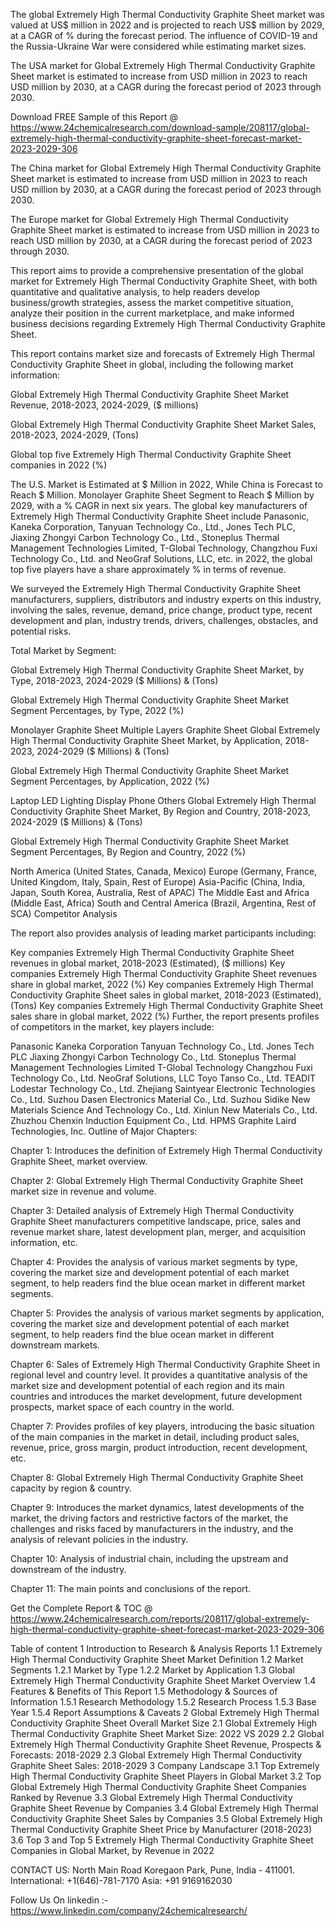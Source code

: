 The global Extremely High Thermal Conductivity Graphite Sheet market was valued at US$ million in 2022 and is projected to reach US$ million by 2029, at a CAGR of % during the forecast period. The influence of COVID-19 and the Russia-Ukraine War were considered while estimating market sizes.

The USA market for Global Extremely High Thermal Conductivity Graphite Sheet  market is estimated to increase from USD million in 2023 to reach USD million by 2030, at a CAGR during the forecast period of 2023 through 2030.

Download FREE Sample of this Report @ https://www.24chemicalresearch.com/download-sample/208117/global-extremely-high-thermal-conductivity-graphite-sheet-forecast-market-2023-2029-306

The China market for Global Extremely High Thermal Conductivity Graphite Sheet  market is estimated to increase from USD million in 2023 to reach USD million by 2030, at a CAGR during the forecast period of 2023 through 2030.

The Europe market for Global Extremely High Thermal Conductivity Graphite Sheet  market is estimated to increase from USD million in 2023 to reach USD million by 2030, at a CAGR during the forecast period of 2023 through 2030.

This report aims to provide a comprehensive presentation of the global market for Extremely High Thermal Conductivity Graphite Sheet, with both quantitative and qualitative analysis, to help readers develop business/growth strategies, assess the market competitive situation, analyze their position in the current marketplace, and make informed business decisions regarding Extremely High Thermal Conductivity Graphite Sheet.

This report contains market size and forecasts of Extremely High Thermal Conductivity Graphite Sheet in global, including the following market information:

Global Extremely High Thermal Conductivity Graphite Sheet Market Revenue, 2018-2023, 2024-2029, ($ millions)

Global Extremely High Thermal Conductivity Graphite Sheet Market Sales, 2018-2023, 2024-2029, (Tons)

Global top five Extremely High Thermal Conductivity Graphite Sheet companies in 2022 (%)

The U.S. Market is Estimated at $ Million in 2022, While China is Forecast to Reach $ Million.
Monolayer Graphite Sheet Segment to Reach $ Million by 2029, with a % CAGR in next six years.
The global key manufacturers of Extremely High Thermal Conductivity Graphite Sheet include Panasonic, Kaneka Corporation, Tanyuan Technology Co., Ltd., Jones Tech PLC, Jiaxing Zhongyi Carbon Technology Co., Ltd., Stoneplus Thermal Management Technologies Limited, T-Global Technology, Changzhou Fuxi Technology Co., Ltd. and NeoGraf Solutions, LLC, etc. in 2022, the global top five players have a share approximately % in terms of revenue.

We surveyed the Extremely High Thermal Conductivity Graphite Sheet manufacturers, suppliers, distributors and industry experts on this industry, involving the sales, revenue, demand, price change, product type, recent development and plan, industry trends, drivers, challenges, obstacles, and potential risks.

Total Market by Segment:

Global Extremely High Thermal Conductivity Graphite Sheet Market, by Type, 2018-2023, 2024-2029 ($ Millions) & (Tons)

Global Extremely High Thermal Conductivity Graphite Sheet Market Segment Percentages, by Type, 2022 (%)

Monolayer Graphite Sheet
Multiple Layers Graphite Sheet
Global Extremely High Thermal Conductivity Graphite Sheet Market, by Application, 2018-2023, 2024-2029 ($ Millions) & (Tons)

Global Extremely High Thermal Conductivity Graphite Sheet Market Segment Percentages, by Application, 2022 (%)

Laptop
LED Lighting
Display
Phone
Others
Global Extremely High Thermal Conductivity Graphite Sheet Market, By Region and Country, 2018-2023, 2024-2029 ($ Millions) & (Tons)

Global Extremely High Thermal Conductivity Graphite Sheet Market Segment Percentages, By Region and Country, 2022 (%)

North America (United States, Canada, Mexico)
Europe (Germany, France, United Kingdom, Italy, Spain, Rest of Europe)
Asia-Pacific (China, India, Japan, South Korea, Australia, Rest of APAC)
The Middle East and Africa (Middle East, Africa)
South and Central America (Brazil, Argentina, Rest of SCA)
Competitor Analysis

The report also provides analysis of leading market participants including:

Key companies Extremely High Thermal Conductivity Graphite Sheet revenues in global market, 2018-2023 (Estimated), ($ millions)
Key companies Extremely High Thermal Conductivity Graphite Sheet revenues share in global market, 2022 (%)
Key companies Extremely High Thermal Conductivity Graphite Sheet sales in global market, 2018-2023 (Estimated), (Tons)
Key companies Extremely High Thermal Conductivity Graphite Sheet sales share in global market, 2022 (%)
Further, the report presents profiles of competitors in the market, key players include:

Panasonic
Kaneka Corporation
Tanyuan Technology Co., Ltd.
Jones Tech PLC
Jiaxing Zhongyi Carbon Technology Co., Ltd.
Stoneplus Thermal Management Technologies Limited
T-Global Technology
Changzhou Fuxi Technology Co., Ltd.
NeoGraf Solutions, LLC
Toyo Tanso Co., Ltd.
TEADIT
Lodestar Technology Co., Ltd.
Zhejiang Saintyear Electronic Technologies Co., Ltd.
Suzhou Dasen Electronics Material Co., Ltd.
Suzhou Sidike New Materials Science And Technology Co., Ltd.
Xinlun New Materials Co., Ltd.
Zhuzhou Chenxin Induction Equipment Co., Ltd.
HPMS Graphite
Laird Technologies, Inc.
Outline of Major Chapters:

Chapter 1: Introduces the definition of Extremely High Thermal Conductivity Graphite Sheet, market overview.

Chapter 2: Global Extremely High Thermal Conductivity Graphite Sheet market size in revenue and volume.

Chapter 3: Detailed analysis of Extremely High Thermal Conductivity Graphite Sheet manufacturers competitive landscape, price, sales and revenue market share, latest development plan, merger, and acquisition information, etc.

Chapter 4: Provides the analysis of various market segments by type, covering the market size and development potential of each market segment, to help readers find the blue ocean market in different market segments.

Chapter 5: Provides the analysis of various market segments by application, covering the market size and development potential of each market segment, to help readers find the blue ocean market in different downstream markets.

Chapter 6: Sales of Extremely High Thermal Conductivity Graphite Sheet in regional level and country level. It provides a quantitative analysis of the market size and development potential of each region and its main countries and introduces the market development, future development prospects, market space of each country in the world.

Chapter 7: Provides profiles of key players, introducing the basic situation of the main companies in the market in detail, including product sales, revenue, price, gross margin, product introduction, recent development, etc.

Chapter 8: Global Extremely High Thermal Conductivity Graphite Sheet capacity by region & country.

Chapter 9: Introduces the market dynamics, latest developments of the market, the driving factors and restrictive factors of the market, the challenges and risks faced by manufacturers in the industry, and the analysis of relevant policies in the industry.

Chapter 10: Analysis of industrial chain, including the upstream and downstream of the industry.

Chapter 11: The main points and conclusions of the report.

Get the Complete Report & TOC @ https://www.24chemicalresearch.com/reports/208117/global-extremely-high-thermal-conductivity-graphite-sheet-forecast-market-2023-2029-306

Table of content
1 Introduction to Research & Analysis Reports
1.1 Extremely High Thermal Conductivity Graphite Sheet Market Definition
1.2 Market Segments
1.2.1 Market by Type
1.2.2 Market by Application
1.3 Global Extremely High Thermal Conductivity Graphite Sheet Market Overview
1.4 Features & Benefits of This Report
1.5 Methodology & Sources of Information
1.5.1 Research Methodology
1.5.2 Research Process
1.5.3 Base Year
1.5.4 Report Assumptions & Caveats
2 Global Extremely High Thermal Conductivity Graphite Sheet Overall Market Size
2.1 Global Extremely High Thermal Conductivity Graphite Sheet Market Size: 2022 VS 2029
2.2 Global Extremely High Thermal Conductivity Graphite Sheet Revenue, Prospects & Forecasts: 2018-2029
2.3 Global Extremely High Thermal Conductivity Graphite Sheet Sales: 2018-2029
3 Company Landscape
3.1 Top Extremely High Thermal Conductivity Graphite Sheet Players in Global Market
3.2 Top Global Extremely High Thermal Conductivity Graphite Sheet Companies Ranked by Revenue
3.3 Global Extremely High Thermal Conductivity Graphite Sheet Revenue by Companies
3.4 Global Extremely High Thermal Conductivity Graphite Sheet Sales by Companies
3.5 Global Extremely High Thermal Conductivity Graphite Sheet Price by Manufacturer (2018-2023)
3.6 Top 3 and Top 5 Extremely High Thermal Conductivity Graphite Sheet Companies in Global Market, by Revenue in 2022

CONTACT US:
North Main Road Koregaon Park, Pune, India - 411001.
International: +1(646)-781-7170
Asia: +91 9169162030

Follow Us On linkedin :- https://www.linkedin.com/company/24chemicalresearch/
